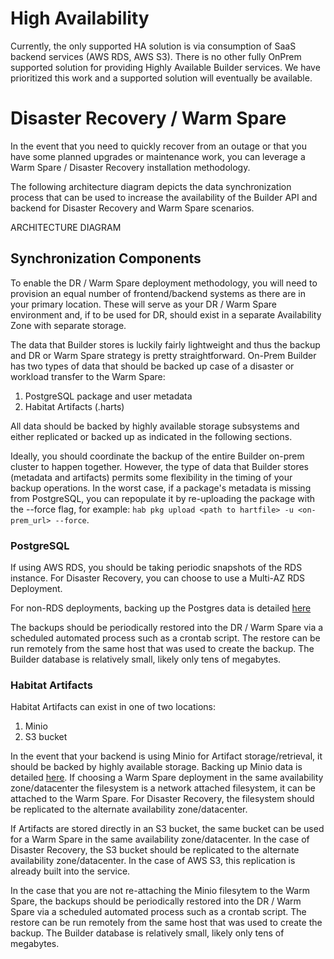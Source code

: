 # High Availability

Currently, the only supported HA solution is via consumption of SaaS backend services (AWS RDS, AWS S3).
There is no other fully OnPrem supported solution for providing Highly Available Builder services.
We have prioritized this work and a supported solution will eventually be available.

# Disaster Recovery / Warm Spare

In the event that you need to quickly recover from an outage or that you have some planned upgrades
or maintenance work, you can leverage a Warm Spare / Disaster Recovery installation methodology.

The following architecture diagram depicts the data synchronization process that can be used to
increase the availability of the Builder API and backend for Disaster Recovery and Warm Spare
scenarios.


ARCHITECTURE DIAGRAM


## Synchronization Components

To enable the DR / Warm Spare deployment methodology, you will need to provision an equal number of
frontend/backend systems as there are in your primary location. These will serve as your DR / Warm
Spare environment and, if to be used for DR, should exist in a separate Availability Zone with
separate storage.

The data that Builder stores is luckily fairly lightweight and thus the backup and DR or Warm Spare
strategy is pretty straightforward. On-Prem Builder has two types of data that should be backed up
case of a disaster or workload transfer to the Warm Spare:

1. PostgreSQL package and user metadata
1. Habitat Artifacts (.harts)

All data should be backed by highly available storage subsystems and either replicated or backed up
as indicated in the following sections.

Ideally, you should coordinate the backup of the entire Builder on-prem cluster to happen together.
However, the type of data that Builder stores (metadata and artifacts) permits some flexibility in
the timing of your backup operations. In the worst case, if a package's metadata is missing from
PostgreSQL, you can repopulate it by re-uploading the package with the --force flag, for example:
`hab pkg upload <path to hartfile> -u <on-prem_url> --force`.

### PostgreSQL

If using AWS RDS, you should be taking periodic snapshots of the RDS instance. For Disaster Recovery,
you can choose to use a Multi-AZ RDS Deployment.

For non-RDS deployments, backing up the Postgres data is detailed [here](on-prem-docs/postgres.md#postgresql-data-backups)

The backups should be periodically restored into the DR / Warm Spare via a scheduled automated process
such as a crontab script. The restore can be run remotely from the same host that was used to create
the backup. The Builder database is relatively small, likely only tens of megabytes.

### Habitat Artifacts

Habitat Artifacts can exist in one of two locations:

1. Minio
1. S3 bucket

In the event that your backend is using Minio for Artifact storage/retrieval, it should be backed by
highly available storage. Backing up Minio data is detailed [here](on-prem-docs/minio.md#managing-builder-on-prem-artifacts).
If choosing a Warm Spare deployment in the same availability zone/datacenter the filesystem is a network
attached filesystem, it can be attached to the Warm Spare. For Disaster Recovery, the filesystem should be
replicated to the alternate availability zone/datacenter.

If Artifacts are stored directly in an S3 bucket, the same bucket can be used for a Warm Spare in the
same availability zone/datacenter. In the case of Disaster Recovery, the S3 bucket should be replicated
to the alternate availability zone/datacenter. In the case of AWS S3, this replication is already built into the service.

In the case that you are not re-attaching the Minio filesytem to the Warm Spare, the backups should be
periodically restored into the DR / Warm Spare via a scheduled automated process such as a crontab script.
The restore can be run remotely from the same host that was used to create the backup. The Builder database
is relatively small, likely only tens of megabytes.
